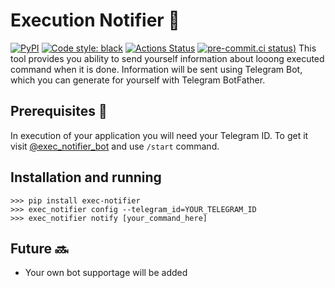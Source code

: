 # Execution Notifier :speech_balloon:
[![PyPI](https://img.shields.io/pypi/v/exec-notifier)](https://pypi.org/project/exec-notifier/)
[![Code style: black](https://img.shields.io/badge/code%20style-black-000000.svg)](https://github.com/psf/black)
[![Actions Status](https://github.com/tikerlade/exec-notifier/workflows/Deploy%20publisher/badge.svg)](https://github.com/tikerlade/exec-notifier/actions/)
[![pre-commit.ci status](https://results.pre-commit.ci/badge/github/tikerlade/exec-notifier/master.svg))](https://results.pre-commit.ci/latest/github/tikerlade/exec-notifier/master)
This tool provides you ability to send yourself information about looong executed command when it is done. Information will be sent using Telegram Bot, which you can generate for yourself with Telegram BotFather.

## Prerequisites :bookmark_tabs:
In execution of your application you will need your Telegram ID. To get it visit [@exec_notifier_bot](https://telegram.me/exec_notifier_bot) and use `/start` command.

## Installation and running
```shell
>>> pip install exec-notifier
>>> exec_notifier config --telegram_id=YOUR_TELEGRAM_ID
>>> exec_notifier notify [your_command_here]
```

## Future :soon:
* Your own bot supportage will be added
